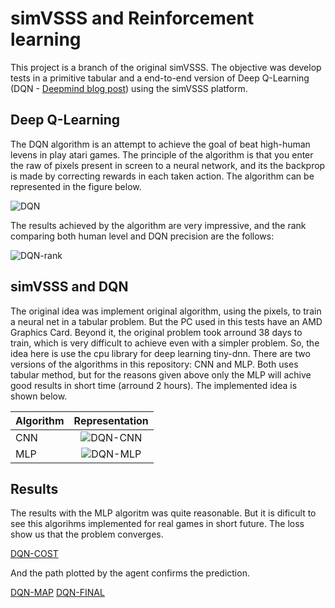 # simVSSS and Reinforcement learning

This project is a branch of the original simVSSS. The objective was develop tests in a primitive tabular and a end-to-end version of Deep Q-Learning (DQN - [Deepmind blog post](https://deepmind.com/research/dqn/ "Deep Q-Learning")) using
the simVSSS platform.

## Deep Q-Learning

The DQN algorithm is an attempt to achieve the goal of beat high-human levens in play atari games. The principle of the algorithm is that you 
enter the raw of pixels present in screen to a neural network, and its the backprop is made by correcting rewards in each taken action. The algorithm
can be represented in the figure below.

![DQN](https://github.com/lucasbsimao/DQN-simVSSS/tree/master/images/nature_dqn.jpg "DQN")

The results achieved by the algorithm are very impressive, and the rank comparing both human level and DQN precision are the follows:

![DQN-rank](https://github.com/lucasbsimao/DQN-simVSSS/tree/master/images/rank_dqn_nature.jpg "DQN-rank")

## simVSSS and DQN

The original idea was implement original algorithm, using the pixels, to train a neural net in a tabular problem. But the PC used in this tests have an AMD Graphics Card. Beyond it, the original problem took arround 38 days to train, which is very difficult to achieve even with a simpler problem. 
So, the idea here is use the cpu library for deep learning tiny-dnn. There are two versions of the algorithms in this repository: CNN and MLP. Both uses tabular
method, but for the reasons given above only the MLP will achive good results in short time (arround 2 hours). The implemented idea is shown below.

| Algorithm        | Representation   |
| ------------- |:-------------:| 
| CNN      | ![DQN-CNN](https://github.com/lucasbsimao/DQN-simVSSS/tree/master/images/dqn-cnn.png "DQN-CNN") |
| MLP      | ![DQN-MLP](https://github.com/lucasbsimao/DQN-simVSSS/tree/master/images/dqn-mlp.png "DQN-MLP")      |

## Results

The results with the MLP algoritm was quite reasonable. But it is dificult to see this algorihms implemented for real games in short future.
The loss show us that the problem converges.

[DQN-COST](https://github.com/lucasbsimao/DQN-simVSSS/tree/master/images/cost.png "DQN-COST")

And the path plotted by the agent confirms the prediction.

[DQN-MAP](https://github.com/lucasbsimao/DQN-simVSSS/tree/master/images/init_map.png "DQN-MAP")
[DQN-FINAL](https://github.com/lucasbsimao/DQN-simVSSS/tree/master/images/final_map.png "DQN-FINAL")